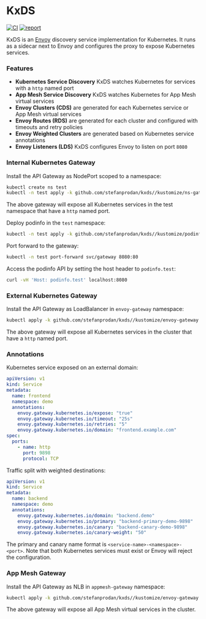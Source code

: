 # KxDS
[![CI](https://github.com/stefanprodan/kxds/workflows/CI/badge.svg)](https://github.com/stefanprodan/kxds/actions)
[![report](https://goreportcard.com/badge/github.com/stefanprodan/kxds)](https://goreportcard.com/report/github.com/stefanprodan/kxds)

KxDS is an [Envoy](https://www.envoyproxy.io/) discovery service implementation for Kubernetes.
It runs as a sidecar next to Envoy and configures the proxy to expose Kubernetes services.

### Features

* **Kubernetes Service Discovery** KxDS watches Kubernetes for services with a `http` named port
* **App Mesh Service Discovery** KxDS watches Kubernetes for App Mesh virtual services
* **Envoy Clusters (CDS)** are generated for each Kubernetes service or App Mesh virtual services
* **Envoy Routes (RDS)** are generated for each cluster and configured with timeouts and retry policies
* **Envoy Weighted Clusters** are generated based on Kubernetes service annotations
* **Envoy Listeners (LDS)** KxDS configures Envoy to listen on port `8080`

### Internal Kubernetes Gateway

Install the API Gateway as NodePort scoped to a namespace:

```sh
kubectl create ns test
kubectl -n test apply -k github.com/stefanprodan/kxds//kustomize/ns-gateway
```

The above gateway will expose all Kubernetes services in the test namespace that have a `http` named port.

Deploy podinfo in the `test` namespace:

```sh
kubectl -n test apply -k github.com/stefanprodan/kxds//kustomize/podinfo
```

Port forward to the gateway:

```sh
kubectl -n test port-forward svc/gateway 8080:80
```

Access the podinfo API by setting the host header to `podinfo.test`:

```sh
curl -vH 'Host: podinfo.test' localhost:8080
```

### External Kubernetes Gateway

Install the API Gateway as LoadBalancer in `envoy-gateway` namespace:

```sh
kubectl apply -k github.com/stefanprodan/kxds//kustomize/envoy-gateway
```

The above gateway will expose all Kubernetes services in the cluster that have a `http` named port.

### Annotations

Kubernetes service exposed on an external domain:
```yaml
apiVersion: v1
kind: Service
metadata:
  name: frontend
  namespace: demo
  annotations:
    envoy.gateway.kubernetes.io/expose: "true"
    envoy.gateway.kubernetes.io/timeout: "25s"
    envoy.gateway.kubernetes.io/retries: "5"
    envoy.gateway.kubernetes.io/domain: "frontend.example.com"
spec:
  ports:
    - name: http
      port: 9898
      protocol: TCP
```

Traffic split with weighted destinations:

```yaml
apiVersion: v1
kind: Service
metadata:
  name: backend
  namespace: demo
  annotations:
    envoy.gateway.kubernetes.io/domain: "backend.demo"
    envoy.gateway.kubernetes.io/primary: "backend-primary-demo-9898"
    envoy.gateway.kubernetes.io/canary: "backend-canary-demo-9898"
    envoy.gateway.kubernetes.io/canary-weight: "50"
```

The primary and canary name format is `<service-name>-<namespace>-<port>`.
Note that both Kubernetes services must exist or Envoy will reject the configuration.

### App Mesh Gateway

Install the API Gateway as NLB in `appmesh-gateway` namespace:

```sh
kubectl apply -k github.com/stefanprodan/kxds//kustomize/envoy-gateway
```

The above gateway will expose all App Mesh virtual services in the cluster.
